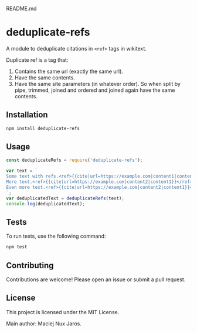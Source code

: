 README.md
# deduplicate-refs

A module to deduplicate citations in `<ref>` tags in wikitext.

Duplicate ref is a tag that:
1. Contains the same url (exactly the same url).
2. Have the same contents.
3. Have the same site parameters (in whatever order). So when split by pipe, trimmed, joined and ordered and joined again have the same contents.

## Installation

```bash
npm install deduplicate-refs
```

## Usage

```javascript
const deduplicateRefs = require('deduplicate-refs');

var text = `
Some text with refs.<ref>{{cite|url=https://example.com|content1|content2}}</ref>
More text.<ref>{{cite|url=https://example.com|content2|content1}}</ref>
Even more text.<ref>{{cite|url=https://example.com|content2|content1}}</ref>
`;
var deduplicatedText = deduplicateRefs(text);
console.log(deduplicatedText);
```

## Tests

To run tests, use the following command:

```bash
npm test
```

## Contributing

Contributions are welcome! Please open an issue or submit a pull request.

## License

This project is licensed under the MIT License.

Main author: Maciej Nux Jaros.